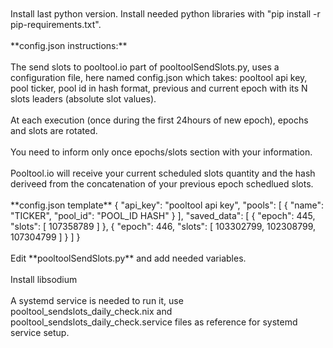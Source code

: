 <br/>
<br/>
Install last python version.
Install needed python libraries with "pip install -r pip-requirements.txt".
<br/>
<br/>
**config.json instructions:**
<br/>
<br/>
The send slots to pooltool.io part of pooltoolSendSlots.py, uses a configuration file, here named config.json which takes: pooltool api key, pool ticker, pool id in hash format, previous and current epoch with its N slots leaders (absolute slot values).
<br/>
<br/>
At each execution (once during the first 24hours of new epoch), epochs and slots are rotated.
<br/>
<br/>
You need to inform only once epochs/slots section with your information.
<br/>
<br/>
Pooltool.io will receive your current scheduled slots quantity and the hash deriveed from the concatenation of your previous epoch schedlued slots.
<br/>
<br/>
**config.json template**
{
    "api_key": "pooltool api key",
    "pools": [
        {
            "name": "TICKER",
            "pool_id": "POOL_ID HASH"
        }
    ],
    "saved_data": [
        {
            "epoch": 445,
            "slots": [
                107358789
            ]
        },
        {
            "epoch": 446,
            "slots": [
                103302799,
                102308799,
                107304799
            ]
        }
    ]
}
<br/>
<br/>
Edit **pooltoolSendSlots.py** and add needed variables.
<br/>
<br/>
Install libsodium
<br/>
<br/>
A systemd service is needed to run it, use pooltool_sendslots_daily_check.nix and pooltool_sendslots_daily_check.service files as reference for systemd service setup.
